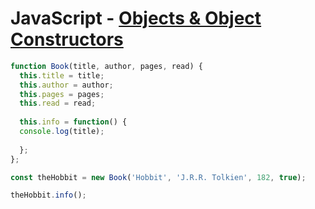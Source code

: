 # JavaScript - [Objects & Object Constructors](https://www.theodinproject.com/courses/javascript/lessons/objects-and-object-constructors) 

```js
function Book(title, author, pages, read) {
  this.title = title;
  this.author = author;
  this.pages = pages;
  this.read = read;
  
  this.info = function() {
  console.log(title);
  
  };
};

const theHobbit = new Book('Hobbit', 'J.R.R. Tolkien', 182, true);

theHobbit.info();
```
